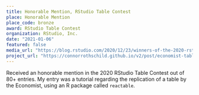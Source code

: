 ```yaml
---
title: Honorable Mention, RStudio Table Contest
place: Honorable Mention
place_code: bronze
award: RStudio Table Contest
organization: RStudio, Inc.
date: "2021-01-06"
featured: false
media_url: "https://blog.rstudio.com/2020/12/23/winners-of-the-2020-rstudio-table-contest/"
project_url: "https://connorrothschild.github.io/v2/post/economist-table-replication-using-reactable"
---
```


Received an honorable mention in the 2020 RStudio Table Contest out of 80+ entries. My entry was a tutorial regarding the replication of a table by the Economist, using an R package called `reactable`.

